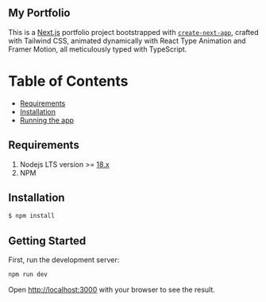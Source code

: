 ## My Portfolio
This is a [Next.js](https://nextjs.org/) portfolio project bootstrapped with [`create-next-app`](https://github.com/vercel/next.js/tree/canary/packages/create-next-app), crafted with Tailwind CSS, animated dynamically with React Type Animation and Framer Motion, all meticulously typed with TypeScript.

# Table of Contents 

- [Requirements](#requirements)
- [Installation](#installation)
- [Running the app](#running-the-app)

## Requirements

1. Nodejs LTS version >= [18.x](https://nodejs.org/en/download/)
2. NPM 

## Installation

```bash
$ npm install
```

## Getting Started

First, run the development server:

```bash
npm run dev
```

Open [http://localhost:3000](http://localhost:3000) with your browser to see the result.
